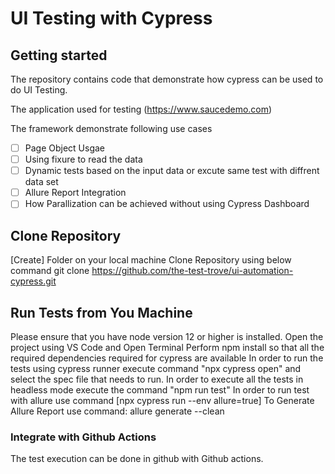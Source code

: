 # UI Testing with Cypress
## Getting started
The repository contains code that demonstrate how cypress can be used to do UI Testing.

The application used for testing (https://www.saucedemo.com)


The framework demonstrate following use cases 

 -[ ] Page Object Usgae
 -[ ] Using fixure to read the data
 -[ ] Dynamic tests based on the input data or excute same test with diffrent data set 
 -[ ] Allure Report Integration
 -[ ] How Parallization can be achieved without using Cypress Dashboard

## Clone Repository
 [Create] Folder on your local machine
 Clone Repository using below command
git clone https://github.com/the-test-trove/ui-automation-cypress.git

## Run Tests from You Machine
 Please ensure that you have node version 12 or higher is installed.
 Open the project using VS Code and Open Terminal
 Perform npm install so that all the required dependencies required for cypress are available
 In order to run the tests using cypress runner execute command "npx cypress open" and select the spec file that needs to run.
 In order to execute all the tests in headless mode execute the command "npm run test"
 In order to run test with allure use command [npx cypress run --env allure=true]
 To Generate Allure Report use command: allure generate --clean


 ### Integrate with Github Actions
 The test execution can be done in github with Github actions.